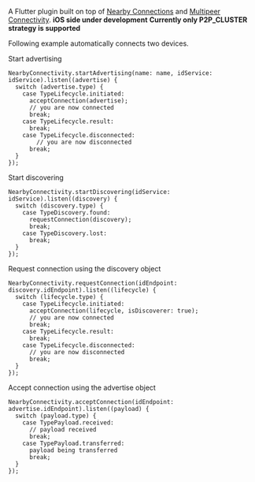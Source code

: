 A Flutter plugin built on top of [Nearby Connections](https://developers.google.com/nearby/connections/overview) and [Multipeer Connectivity](https://developer.apple.com/documentation/multipeerconnectivity).
**iOS side under development**
**Currently only P2P_CLUSTER strategy is supported**

Following example automatically connects two devices.

Start advertising

    NearbyConnectivity.startAdvertising(name: name, idService: idService).listen((advertise) {
      switch (advertise.type) {
        case TypeLifecycle.initiated:
          acceptConnection(advertise);
          // you are now connected
          break;
        case TypeLifecycle.result:
          break;
        case TypeLifecycle.disconnected:
            // you are now disconnected
          break;
      }
    });
    
Start discovering

    NearbyConnectivity.startDiscovering(idService: idService).listen((discovery) {
      switch (discovery.type) {
        case TypeDiscovery.found:
          requestConnection(discovery);
          break;
        case TypeDiscovery.lost:
          break;
      }
    });
    
    
Request connection using the discovery object

    NearbyConnectivity.requestConnection(idEndpoint: discovery.idEndpoint).listen((lifecycle) {
      switch (lifecycle.type) {
        case TypeLifecycle.initiated:
          acceptConnection(lifecycle, isDiscoverer: true);
          // you are now connected
          break;
        case TypeLifecycle.result:
          break;
        case TypeLifecycle.disconnected:
          // you are now disconnected
          break;
      }
    });
    
Accept connection using the advertise object

    NearbyConnectivity.acceptConnection(idEndpoint: advertise.idEndpoint).listen((payload) {
      switch (payload.type) {
        case TypePayload.received:
          // payload received
          break;
        case TypePayload.transferred:
          payload being transferred
          break;
      }
    });